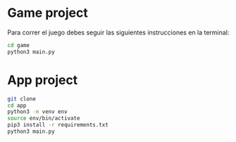 #   Game project

Para correr el juego debes seguir las siguientes instrucciones en la terminal:

```sh
cd game
python3 main.py
```

# App project

```sh
git clone
cd app
python3 -m venv env
source env/bin/activate
pip3 install -r requirements.txt
python3 main.py
```
